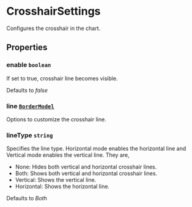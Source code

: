 # CrosshairSettings

Configures the crosshair in the chart.

## Properties

### enable `boolean`

If set to true, crosshair line becomes visible.

Defaults to *false*

### line [`BorderModel`](./api-borderModel.html)

Options to customize the crosshair line.

### lineType `string`

Specifies the line type. Horizontal mode enables the horizontal line and Vertical mode enables the vertical line. They are,
* None: Hides both vertical and horizontal crosshair lines.
* Both: Shows both vertical and horizontal crosshair lines.
* Vertical: Shows the vertical line.
* Horizontal: Shows the horizontal line.

Defaults to *Both*
